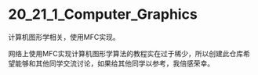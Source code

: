 # 20_21_1_Computer_Graphics
 计算机图形学相关，使用MFC实现。

网络上使用MFC实现计算机图形学算法的教程实在过于稀少，所以创建此仓库希望能够和其他同学交流讨论，如果给其他同学以参考，我倍感荣幸。